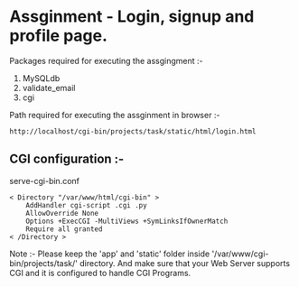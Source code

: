 Assginment - Login, signup and profile page.
==================================================
Packages required for executing the assgingment :-

1. MySQLdb
2. validate_email
3. cgi

Path required for executing the assginment in browser :- 

	http://localhost/cgi-bin/projects/task/static/html/login.html

CGI configuration :-
---------------------------------------------------
serve-cgi-bin.conf

	< Directory "/var/www/html/cgi-bin" >
		AddHandler cgi-script .cgi .py
		AllowOverride None
		Options +ExecCGI -MultiViews +SymLinksIfOwnerMatch
		Require all granted
	< /Directory >


Note :- Please keep the 'app' and 'static' folder inside '/var/www/cgi-bin/projects/task/' directory. And make sure that your Web Server supports CGI and it is configured to handle CGI Programs.
